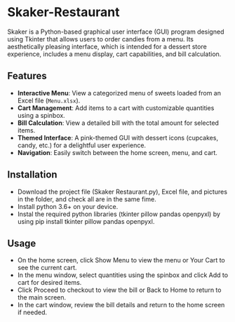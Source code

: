 # Skaker-Restaurant
Skaker is a Python-based graphical user interface (GUI) program designed using Tkinter that allows users to order candies from a menu.  Its aesthetically pleasing interface, which is intended for a dessert store experience, includes a menu display, cart capabilities, and bill calculation.


## Features
- **Interactive Menu**: View a categorized menu of sweets loaded from an Excel file (`Menu.xlsx`).
- **Cart Management**: Add items to a cart with customizable quantities using a spinbox.
- **Bill Calculation**: View a detailed bill with the total amount for selected items.
- **Themed Interface**: A pink-themed GUI with dessert icons (cupcakes, candy, etc.) for a delightful user experience.
- **Navigation**: Easily switch between the home screen, menu, and cart.

## Installation
- Download the project file (Skaker Restaurant.py), Excel file, and pictures in the folder, and check all are in the same fime.
- Install python 3.6+ on your device.
- Instal the required python libraries (tkinter pillow pandas openpyxl) by using pip install tkinter pillow pandas openpyxl.


## Usage
- On the home screen, click Show Menu to view the menu or Your Cart to see the current cart.
- In the menu window, select quantities using the spinbox and click Add to cart for desired items.
- Click Proceed to checkout to view the bill or Back to Home to return to the main screen.
- In the cart window, review the bill details and return to the home screen if needed.

